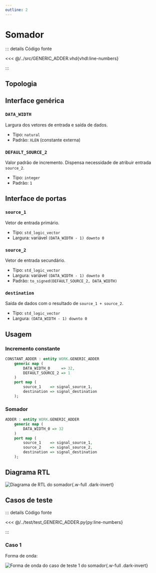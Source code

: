 ```yaml
---
outline: 2
---
```


# Somador

::: details Código fonte <a href="https://github.com/pfeinsper/24a-CTI-RISCV/blob/main/src/GENERIC_ADDER.vhd" target="blank" style="float:right"><Badge type="tip" text="GENERIC_ADDER.vhd &boxbox;" /></a>

<<< @/../src/GENERIC_ADDER.vhd{vhdl:line-numbers}

:::

## Topologia

<pan-container selector=".mermaid">

<!--@include: @/.includes/generic_adder-topology.md-->

</pan-container>

## Interface genérica

### `DATA_WIDTH` <Badge type="neutral" text="GENERIC" />

Largura dos vetores de entrada e saída de dados.

- Tipo: `natural`
- Padrão: `XLEN` (constante externa)

### `DEFAULT_SOURCE_2` <Badge type="neutral" text="GENERIC" />

Valor padrão de incremento. Dispensa necessidade de atribuir entrada `source_2`.

- Tipo: `integer`
- Padrão: `1`

## Interface de portas

### `source_1` <Badge type="success" text="INPUT" />

Vetor de entrada primário.

- Tipo: `std_logic_vector`
- Largura: variável `(DATA_WIDTH - 1) downto 0`

### `source_2` <Badge type="success" text="INPUT" />

Vetor de entrada secundário.

- Tipo: `std_logic_vector`
- Largura: variável `(DATA_WIDTH - 1) downto 0`
- Padrão: `to_signed(DEFAULT_SOURCE_2, DATA_WIDTH)`

### `destination` <Badge type="danger" text="OUTPUT" />

Saída de dados com o resultado de `source_1 + source_2`.

- Tipo: `std_logic_vector`
- Largura: `(DATA_WIDTH - 1) downto 0`

## Usagem

### Incremento constante

```vhdl
CONSTANT_ADDER : entity WORK.GENERIC_ADDER
    generic map (
        DATA_WIDTH_0     => 32,
        DEFAULT_SOURCE_2 => 1
    )
    port map (
        source_1    => signal_source_1,
        destination => signal_destination
    );
```

### Somador

```vhdl
ADDER : entity WORK.GENERIC_ADDER
    generic map (
        DATA_WIDTH_0 => 32
    )
    port map (
        source_1    => signal_source_1,
        source_2    => signal_source_2,
        destination => signal_destination
    );
```

## Diagrama RTL

<pan-container>

![Diagrama de RTL do somador](/images/reference/components/generic_adder_netlist.svg){.w-full .dark-invert}

</pan-container>

## Casos de teste

::: details Código fonte <a href="https://github.com/pfeinsper/24a-CTI-RISCV/blob/main/test/test_GENERIC_ADDER.py" target="blank" style="float:right"><Badge type="tip" text="test_GENERIC_ADDER.py &boxbox;" /></a>

<<< @/../test/test_GENERIC_ADDER.py{py:line-numbers}

:::

### Caso 1 <Badge type="info" text="tb_GENERIC_ADDER_case_1" />

Forma de onda:

<pan-container :grid="false">

![Forma de onda do caso de teste 1 do somador](/images/reference/components/tb_generic_adder_case_1.svg){.w-full .dark-invert}

</pan-container>
